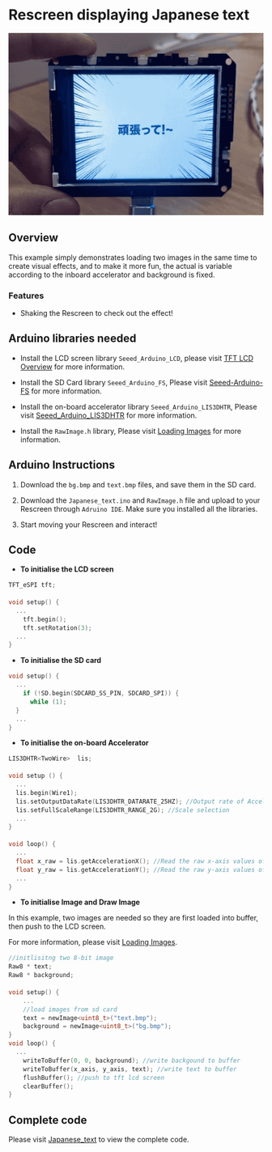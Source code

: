 # Rescreen displaying Japanese text

<div align=center><img src="https://raw.githubusercontent.com/ansonhe97/rawimages/master/img/IMG_0121.2019-12-03%2009_33_27.gif"/></div>

## Overview

This example simply demonstrates loading two images in the same time to create visual effects, and to make it more fun, the actual is variable according to the inboard accelerator and background is fixed.

### Features

- Shaking the Rescreen to check out the effect!

## Arduino libraries needed

- Install the LCD screen library `Seeed_Arduino_LCD`, please visit [TFT LCD Overview](https://github.com/ansonhe97/GroveUIDocs/blob/master/RescreenDocs/TFT%20LCD%20Overview.md) for more information.

- Install the SD Card library `Seeed_Arduino_FS`, Please visit [Seeed-Arduino-FS](https://github.com/Seeed-Studio/Seeed_Arduino_FS/tree/dev) for more information.

- Install the on-board accelerator library `Seeed_Arduino_LIS3DHTR`, Please visit [Seeed_Arduino_LIS3DHTR](https://github.com/Seeed-Studio/Seeed_Arduino_LIS3DHTR) for more information.

- Install the `RawImage.h` library, Please visit [Loading Images](https://github.com/ansonhe97/GroveUIDocs/blob/master/RescreenDocs/loadingImage.md) for more information.

## Arduino Instructions

1. Download the `bg.bmp` and `text.bmp` files, and save them in the SD card.

2. Download the `Japanese_text.ino` and `RawImage.h` file and upload to your Rescreen through `Adruino IDE`. Make sure you installed all the libraries.

3. Start moving your Rescreen and interact!

## Code

- **To initialise the LCD screen**

```Cpp
TFT_eSPI tft;

void setup() {
  ...
    tft.begin();
    tft.setRotation(3);
  ...
}
```

- **To initialise the SD card**

```Cpp
void setup() {
  ...
    if (!SD.begin(SDCARD_SS_PIN, SDCARD_SPI)) {
      while (1);
  }
  ...
}
```

- **To initialise the on-board Accelerator**

```Cpp
LIS3DHTR<TwoWire>  lis;

void setup () {
  ...
  lis.begin(Wire1);
  lis.setOutputDataRate(LIS3DHTR_DATARATE_25HZ); //Output rate of Accelerator
  lis.setFullScaleRange(LIS3DHTR_RANGE_2G); //Scale selection
  ...
}

void loop() {
  ...
  float x_raw = lis.getAccelerationX(); //Read the raw x-axis values of acc
  float y_raw = lis.getAccelerationY(); //Read the raw y-axis values of acc
  ...
}
```

- **To initialise Image and Draw Image**

In this example, two images are needed so they are first loaded into buffer, then push to the LCD screen.

For more information, please visit [Loading Images](https://github.com/ansonhe97/GroveUIDocs/blob/master/RescreenDocs/loadingImage.md).

```Cpp
//initlisitng two 8-bit image
Raw8 * text;
Raw8 * background;

void setup() {
    ...
    //load images from sd card
    text = newImage<uint8_t>("text.bmp");
    background = newImage<uint8_t>("bg.bmp");
}
void loop() {
  ...
    writeToBuffer(0, 0, background); //write backgound to buffer
    writeToBuffer(x_axis, y_axis, text); //write text to buffer
    flushBuffer(); //push to tft lcd screen
    clearBuffer();
}
```

## Complete code

Please visit [Japanese_text]() to view the complete code.